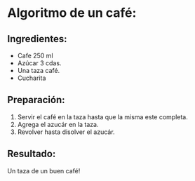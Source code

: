 # Algoritmo de un café:

## Ingredientes:

- Cafe 250 ml
- Azúcar 3 cdas.
- Una taza café.
- Cucharita

## Preparación:

1. Servir el café en la taza hasta que la misma este completa.
2. Agrega el azucár en la taza.
3. Revolver hasta disolver el azucár.

## Resultado:

Un taza de un buen café!
